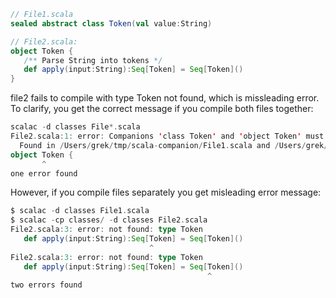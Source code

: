 ```scala
// File1.scala
sealed abstract class Token(val value:String)

// File2.scala:
object Token {
   /** Parse String into tokens */
   def apply(input:String):Seq[Token] = Seq[Token]()
}
```

file2 fails to compile with type Token not found, which is missleading error.
To clarify, you get the correct message if you compile both files together:
```scala
scalac -d classes File*.scala
File2.scala:1: error: Companions 'class Token' and 'object Token' must be defined in same file:
  Found in /Users/grek/tmp/scala-companion/File1.scala and /Users/grek/tmp/scala-companion/File2.scala
object Token {
       ^
one error found
```

However, if you compile files separately you get misleading error message:

```scala
$ scalac -d classes File1.scala
$ scalac -cp classes/ -d classes File2.scala
File2.scala:3: error: not found: type Token
   def apply(input:String):Seq[Token] = Seq[Token]()
                               ^
File2.scala:3: error: not found: type Token
   def apply(input:String):Seq[Token] = Seq[Token]()
                                            ^
two errors found
```
